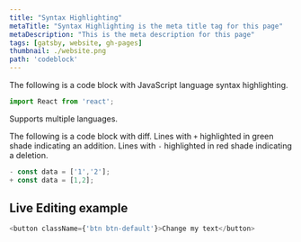 ```yaml
---
title: "Syntax Highlighting"
metaTitle: "Syntax Highlighting is the meta title tag for this page"
metaDescription: "This is the meta description for this page"
tags: [gatsby, website, gh-pages]
thumbnail: ./website.png
path: 'codeblock'
---
```


The following is a code block with JavaScript language syntax highlighting.

```javascript
import React from 'react';
```

Supports multiple languages.

The following is a code block with diff. Lines with `+` highlighted in green shade indicating an addition. Lines with `-` highlighted in red shade indicating a deletion.

```javascript
- const data = ['1','2'];
+ const data = [1,2];
```

## Live Editing example

```javascript react-live=true
<button className={'btn btn-default'}>Change my text</button>
```
